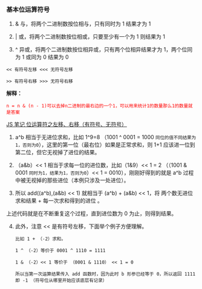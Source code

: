 ### 基本位运算符号

1. & 与，将两个二进制数按位相与，只有同时为 1 结果才为 1

2. | 或，将两个二进制数按位相或，只要至少有一个为 1 则结果为 1

3. ^ 异或，将两个二进制数按位相异或，只有两个位相异结果才为 1，两个位同为 1 或同为 0 结果为 0

`<< 有符号左移 <<< 无符号左移`

`>> 有符号右移 >>> 无符号右移`

**解释：**

<font color="red">`n = n & (n - 1)可以去掉n二进制的最右边的一个1，可以用来统计1的数量那么1的数量就是答案`</font>

[JS 笔记 位运算符之左移、右移（有符号、无符号）](https://blog.csdn.net/qq_39635317/article/details/124627733)

1. a^b 相当于无进位求和，比如 1^9=8 （1001 ^ 0001 = 1000 `同位的值不同结果为1，否则为0`），这里的第一位（最右位）如果是正常求和，则 1+1 应该进一位到第二位，但它无视掉了进位的结果。

2. （a&b）<< 1 相当于求每一位的进位数，比如（1&9）<< 1 = 2 （（1001 & 0001 `同时为1，结果为1，否则为0`）<< 1 = 0010），刚刚好得到的就是 a^b 过程中被无视掉的那些进位（本例只涉及一处进位）。

3. 所以 add((a^b),(a&b) << 1) 就相当于 (a^b) + (a&b) << 1，将 两个数无进位求和结果 + 每一次求和得到的进位 。

上述代码就是在不断重复这个过程，直到进位数为 0 为止，则得到结果。

4. 此外，注意 << 是有符号左移，下面举个例子方便理解。

   ```
   比如 1 + （-2）求和。

   1 ^ （-2）等价于 0001 ^ 1110 = 1111

   1 & （-2）<< 1 等价于 （0001 & 1110） << 1 = 0

   所以当第一次运算结果传入 add 函数时，因为此时 b 形参已经等于 0，所以返回 1111 即 -1 （符号位从哪里开始应该底层有记录）
   ```
